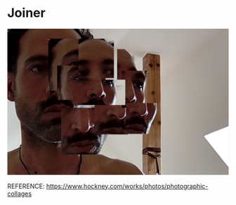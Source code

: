 # Joiner

![Screenshot](readme-images/screenshot_01.png "Screenshot")

REFERENCE: https://www.hockney.com/works/photos/photographic-collages
